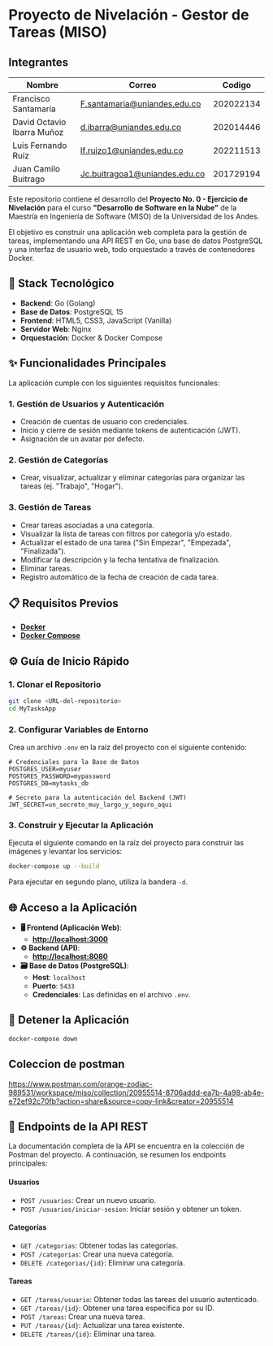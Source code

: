 # Proyecto de Nivelación - Gestor de Tareas (MISO)

## Integrantes

|Nombre|Correo|Codigo|
|------|------|------|
|Francisco Santamaría|F.santamaria@uniandes.edu.co|202022134|
|David Octavio Ibarra Muñoz| d.ibarra@uniandes.edu.co| 202014446|
|Luis Fernando Ruiz| lf.ruizo1@uniandes.edu.co| 202211513|
|Juan Camilo Buitrago|Jc.buitragoa1@uniandes.edu.co | 201729194|

Este repositorio contiene el desarrollo del **Proyecto No. 0 - Ejercicio de Nivelación** para el curso **"Desarrollo de Software en la Nube"** de la Maestría en Ingeniería de Software (MISO) de la Universidad de los Andes.

El objetivo es construir una aplicación web completa para la gestión de tareas, implementando una API REST en Go, una base de datos PostgreSQL y una interfaz de usuario web, todo orquestado a través de contenedores Docker.

## 🚀 Stack Tecnológico

  * **Backend**: Go (Golang)
  * **Base de Datos**: PostgreSQL 15
  * **Frontend**: HTML5, CSS3, JavaScript (Vanilla)
  * **Servidor Web**: Nginx
  * **Orquestación**: Docker & Docker Compose

## ✨ Funcionalidades Principales

La aplicación cumple con los siguientes requisitos funcionales:

### 1\. Gestión de Usuarios y Autenticación

  * Creación de cuentas de usuario con credenciales.
  * Inicio y cierre de sesión mediante tokens de autenticación (JWT).
  * Asignación de un avatar por defecto.

### 2\. Gestión de Categorías

  * Crear, visualizar, actualizar y eliminar categorías para organizar las tareas (ej. "Trabajo", "Hogar").

### 3\. Gestión de Tareas

  * Crear tareas asociadas a una categoría.
  * Visualizar la lista de tareas con filtros por categoría y/o estado.
  * Actualizar el estado de una tarea ("Sin Empezar", "Empezada", "Finalizada").
  * Modificar la descripción y la fecha tentativa de finalización.
  * Eliminar tareas.
  * Registro automático de la fecha de creación de cada tarea.

## 📋 Requisitos Previos

  * [**Docker**](https://docs.docker.com/engine/install/)
  * [**Docker Compose**](https://docs.docker.com/compose/install/)

## ⚙️ Guía de Inicio Rápido

### 1\. Clonar el Repositorio

```bash
git clone <URL-del-repositorio>
cd MyTasksApp
```

### 2\. Configurar Variables de Entorno

Crea un archivo `.env` en la raíz del proyecto con el siguiente contenido:

```env
# Credenciales para la Base de Datos
POSTGRES_USER=myuser
POSTGRES_PASSWORD=mypassword
POSTGRES_DB=mytasks_db

# Secreto para la autenticación del Backend (JWT)
JWT_SECRET=un_secreto_muy_largo_y_seguro_aqui
```

### 3\. Construir y Ejecutar la Aplicación

Ejecuta el siguiente comando en la raíz del proyecto para construir las imágenes y levantar los servicios:

```bash
docker-compose up --build
```

Para ejecutar en segundo plano, utiliza la bandera `-d`.

## 🌐 Acceso a la Aplicación

  * **🖥️ Frontend (Aplicación Web)**:
      * [**http://localhost:3000**](http://localhost:3000/)
  * **⚙️ Backend (API)**:
      * [**http://localhost:8080**](http://localhost:8080)
  * **🗃️ Base de Datos (PostgreSQL)**:
      * **Host**: `localhost`
      * **Puerto**: `5433`
      * **Credenciales**: Las definidas en el archivo `.env`.

## 🛑 Detener la Aplicación

```bash
docker-compose down
```

## Coleccion de postman

https://www.postman.com/orange-zodiac-989531/workspace/miso/collection/20955514-8706addd-ea7b-4a98-ab4e-e72ef92c70fb?action=share&source=copy-link&creator=20955514



## 📄 Endpoints de la API REST

La documentación completa de la API se encuentra en la colección de Postman del proyecto. A continuación, se resumen los endpoints principales:

#### Usuarios

  * `POST /usuarios`: Crear un nuevo usuario.
  * `POST /usuarios/iniciar-sesion`: Iniciar sesión y obtener un token.

#### Categorías

  * `GET /categorias`: Obtener todas las categorías.
  * `POST /categorias`: Crear una nueva categoría.
  * `DELETE /categorias/{id}`: Eliminar una categoría.

#### Tareas

  * `GET /tareas/usuario`: Obtener todas las tareas del usuario autenticado.
  * `GET /tareas/{id}`: Obtener una tarea específica por su ID.
  * `POST /tareas`: Crear una nueva tarea.
  * `PUT /tareas/{id}`: Actualizar una tarea existente.
  * `DELETE /tareas/{id}`: Eliminar una tarea.
